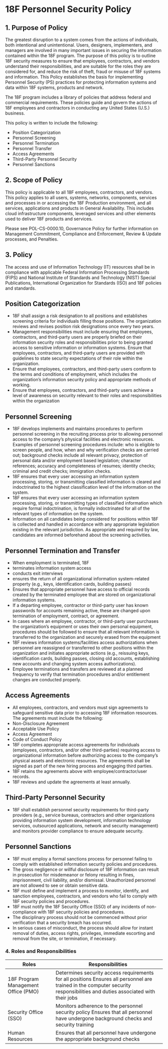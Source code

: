 # 18F Personnel Security Policy

## 1. Purpose of Policy
The greatest disruption to a system comes from the actions of individuals, both intentional and unintentional. Users, designers, implementers, and managers are involved in many important issues in securing the information contained within the 18F program.
The purpose of this policy is to outline 18F security measures to ensure that employees, contractors, and vendors understand their responsibilities, and are suitable for the roles they are considered for, and reduce the risk of theft, fraud or misuse of 18F systems and information.
This Policy establishes the basis for implementing Personnel Security (PS) practices for protecting information systems and data within 18F systems, products and network.

The 18F program includes a library of policies that address federal and commercial requirements. These policies guide and govern the actions of 18F employees and contractors in conducting any United States (U.S.) business.

This policy is written to include the following:
* Position Categorization
* Personnel Screening
* Personnel Termination
* Personnel Transfer
* Access Agreements
* Third-Party Personnel Security
* Personnel Sanctions

## 2. Scope of Policy
This policy is applicable to all 18F employees, contractors, and vendors. This policy applies to all users, systems, networks, components, services and processes in or accessing the 18F Production environment, and all services, applications and products in General Availability.  This includes cloud infrastructure components, leveraged services and other elements used to deliver 18F products and services.

Please see POL-CS-0000.10, Governance Policy for further information on Management Commitment, Compliance and Enforcement, Review & Update processes, and Penalties.

## 3. Policy
The access and use of Information Technology (IT) resources shall be in compliance with applicable Federal Information Processing Standards (FIPS) and National Institute of Standards and Technology (NIST) Special Publications, International Organization for Standards (ISO) and 18F policies and standards.

## Position Categorization
* 18F shall assign a risk designation to all positions and establishes screening criteria for individuals filling those positions. The organization reviews and revises position risk designations once every two years.
* Management responsibilities must include ensuring that employees, contractors, and third-party users are properly briefed on their information security roles and responsibilities prior to being granted access to sensitive information or information systems.
Ensure that employees, contractors, and third-party users are provided with guidelines to state security expectations of their role within the organization.
* Ensure that employees, contractors, and third-party users conform to the terms and conditions of employment, which includes the organization’s information security policy and appropriate methods of working.
* Ensure that employees, contractors, and third-party users achieve a level of awareness on security relevant to their roles and responsibilities within the organization

## Personnel Screening
* 18F develops implements and maintains procedures to perform personnel screening in the recruiting process prior to allowing personnel access to the company’s physical facilities and electronic resources. Examples of personnel screening procedures include: who is eligible to screen people, and how, when and why verification checks are carried out; background checks include all relevant privacy, protection of personal data and/or employment based legislation; character references; accuracy and completeness of resumes; identity checks; criminal and credit checks; immigration checks.
* 18F ensures that every user accessing an information system processing, storing, or transmitting classified information is cleared and indoctrinated to the highest classification level of the information on the system.
* 18F ensures that every user accessing an information system processing, storing, or transmitting types of classified information which require formal indoctrination, is formally indoctrinated for all of the relevant types of information on the system.
* Information on all candidates being considered for positions within 18F is collected and handled in accordance with any appropriate legislation existing in the relevant jurisdiction. As appropriate and required by law, candidates are informed beforehand about the screening activities.

## Personnel Termination and Transfer
* When employment is terminated, 18F
 * terminates information system access
 * conducts exit interviews
 * ensures the return of all organizational information system-related property (e.g., keys, identification cards, building passes)
 * Ensures that appropriate personnel have access to official records created by the terminated employee that are stored on organizational information systems.
* If a departing employee, contractor or third-party user has known passwords for accounts remaining active, these are changed upon termination of employment, contract, or agreement.
* In cases where an employee, contractor, or third-party user purchases the organization’s equipment or uses their own personal equipment, procedures should be followed to ensure that all relevant information is transferred to the organization and securely erased from the equipment
* 18F reviews information systems/facilities access authorizations when personnel are reassigned or transferred to other positions within the organization and initiates appropriate actions (e.g., reissuing keys, identification cards, building passes, closing old accounts, establishing new accounts and changing system access authorizations).
* Employee terminations and transfers are reviewed at a planned frequency to verify that termination procedures and/or entitlement changes are conducted properly.

## Access Agreements
* All employees, contractors, and vendors must sign agreements to safeguard sensitive data prior to accessing 18F information resources. The agreements must include the following:
 * Non-Disclosure Agreement
 * Acceptable Use Policy
 * Access Agreement
 * Code of Conduct Policy
* 18F completes appropriate access agreements for individuals (employees, contractors, and/or other third-parties) requiring access to organizational information before authorizing access to the company’s physical assets and electronic resources. The agreements shall be signed as part of the new hiring process and engaging third parties.
* 18F retains the agreements above with employee/contractor/user records.
* 18F reviews and update the agreements at least annually.

## Third-Party Personnel Security
* 18F shall establish personnel security requirements for third-party providers (e.g., service bureaus, contractors and other organizations providing information system development, information technology services, outsourced applications, network and security management) and monitors provider compliance to ensure adequate security.

## Personnel Sanctions
* 18F must employ a formal sanctions process for personnel failing to comply with established information security policies and procedures.
* The gross negligence or willful disclosure of 18F information can result in prosecution for misdemeanor or felony resulting in fines, imprisonment, civil liability, and/or dismissal. Unauthorized personnel are not allowed to see or obtain sensitive data.
* 18F must define and implement a process to monitor, identify, and sanction employees, contractors, and vendors who fail to comply with 18F security policies and procedures.
* 18F must notify the 18F Security Office (SSO) of any incidents of non-compliance with 18F security policies and procedures.
* The disciplinary process should not be commenced without prior verification that a security breach has occurred.
* In serious cases of misconduct, the process should allow for instant removal of duties, access rights, privileges, immediate escorting and removal from the site, or termination, if necessary.

### 4. Roles and Responsibilities
|Roles           |Responsibilities|
|----------------|----------------|
|18F Program Management Office (PMO)| Determines security access requirements for all positions Ensures all personnel are trained in the computer security responsibilities and duties associated with their jobs
|Security Office (SSO)| Monitors adherence to the personnel security policy Ensures that all personnel have undergone background checks and security training
|Human Resources| Ensures that all personnel have undergone the appropriate background checks|
